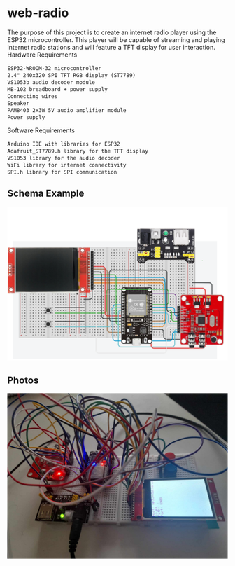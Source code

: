 # web-radio
The purpose of this project is to create an internet radio player using the ESP32 microcontroller. This player will be capable of streaming and playing internet radio stations and will feature a TFT display for user interaction. Hardware Requirements

    ESP32-WROOM-32 microcontroller
    2.4" 240x320 SPI TFT RGB display (ST7789)
    VS1053b audio decoder module
    MB-102 breadboard + power supply
    Connecting wires
    Speaker
    PAM8403 2x3W 5V audio amplifier module
    Power supply

Software Requirements

    Arduino IDE with libraries for ESP32
    Adafruit_ST7789.h library for the TFT display
    VS1053 library for the audio decoder
    WiFi library for internet connectivity
    SPI.h library for SPI communication

## Schema Example

![alt text](https://github.com/dominiks01/web-radio/blob/main/basics.png)

## Photos

![alt text](https://github.com/dominiks01/web-radio/blob/main/preview.jpg)
